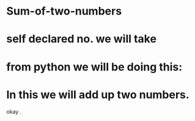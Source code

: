 # Sum-of-two-numbers
# self declared no. we will take
# from python we will be doing this:
# In this we will add up two numbers.
okay
.

